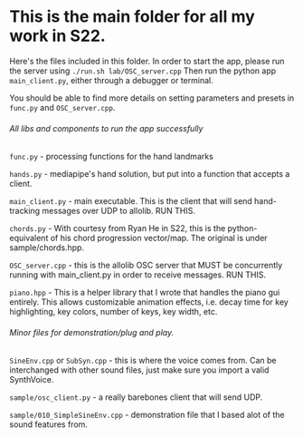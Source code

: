 # This is the main folder for all my work in S22.
Here's the files included in this folder.
In order to start the app, please run the server using `./run.sh lab/OSC_server.cpp`
Then run the python app `main_client.py`, either through a debugger or terminal.

You should be able to find more details on setting parameters and presets in `func.py` and `OSC_server.cpp`.

###### All libs and components to run the app successfully

`func.py` - processing functions for the hand landmarks

`hands.py` - mediapipe's hand solution, but put into a function that accepts a client.

`main_client.py` - main executable. This is the client that will send hand-tracking messages over UDP to allolib. RUN THIS.

`chords.py` - With courtesy from Ryan He in S22, this is the python-equivalent of his chord progression vector/map. The original is under sample/chords.hpp.

`OSC_server.cpp` - this is the allolib OSC server that MUST be concurrently running with main_client.py in order to receive messages. RUN THIS.

`piano.hpp` - This is a helper library that I wrote that handles the piano gui entirely. This allows customizable animation effects, i.e. decay time for key highlighting, key colors, number of keys, key width, etc. 

###### Minor files for demonstration/plug and play.

`SineEnv.cpp` or `SubSyn.cpp` - this is where the voice comes from. Can be interchanged with other sound files, just make sure you import a valid SynthVoice.

`sample/osc_client.py` - a really barebones client that will send UDP.

`sample/010_SimpleSineEnv.cpp` - demonstration file that I based alot of the sound features from.
